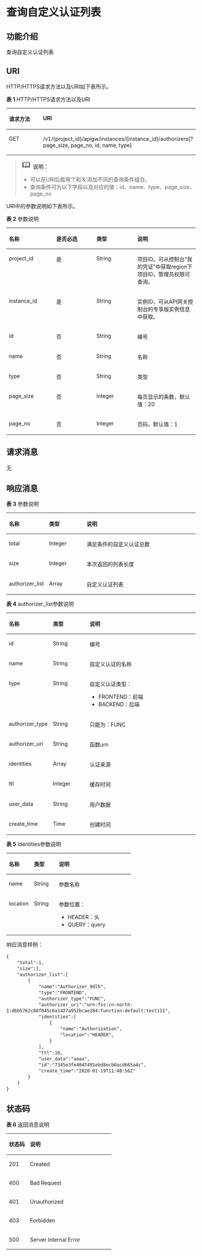 # 查询自定义认证列表<a name="apig-phapi-200220035"></a>

## 功能介绍<a name="section66524352"></a>

查询自定义认证列表

## URI<a name="section61848258"></a>

HTTP/HTTPS请求方法以及URI如下表所示。

**表 1**  HTTP/HTTPS请求方法以及URI

<a name="table27084002"></a>
<table><thead align="left"><tr id="row40355780"><th class="cellrowborder" valign="top" width="20%" id="mcps1.2.3.1.1"><p id="p47592766"><a name="p47592766"></a><a name="p47592766"></a>请求方法</p>
</th>
<th class="cellrowborder" valign="top" width="80%" id="mcps1.2.3.1.2"><p id="p29808828"><a name="p29808828"></a><a name="p29808828"></a>URI</p>
</th>
</tr>
</thead>
<tbody><tr id="row65704871"><td class="cellrowborder" valign="top" width="20%" headers="mcps1.2.3.1.1 "><p id="p20494310"><a name="p20494310"></a><a name="p20494310"></a>GET</p>
</td>
<td class="cellrowborder" valign="top" width="80%" headers="mcps1.2.3.1.2 "><p id="p49426402"><a name="p49426402"></a><a name="p49426402"></a><span id="ph9784185720470"><a name="ph9784185720470"></a><a name="ph9784185720470"></a>/v1/{project_id}/apigw/instances/{instance_id}</span>/authorizers[?page_size, page_no, id, name, type]</p>
</td>
</tr>
</tbody>
</table>

>![](public_sys-resources/icon-note.gif) **说明：**   
>-   可以在URI后面用‘?’和‘&’添加不同的查询条件组合。  
>-   查询条件可为以下字段以及对应的值：id、name、type、page\_size、page\_no  

URI中的参数说明如下表所示。

**表 2**  参数说明

<a name="table40608407"></a>
<table><thead align="left"><tr id="row2467029"><th class="cellrowborder" valign="top" width="25%" id="mcps1.2.5.1.1"><p id="p65611664"><a name="p65611664"></a><a name="p65611664"></a>名称</p>
</th>
<th class="cellrowborder" valign="top" width="21.17%" id="mcps1.2.5.1.2"><p id="p12944543"><a name="p12944543"></a><a name="p12944543"></a>是否必选</p>
</th>
<th class="cellrowborder" valign="top" width="21.64%" id="mcps1.2.5.1.3"><p id="p41875051"><a name="p41875051"></a><a name="p41875051"></a>类型</p>
</th>
<th class="cellrowborder" valign="top" width="32.190000000000005%" id="mcps1.2.5.1.4"><p id="p36435931"><a name="p36435931"></a><a name="p36435931"></a>说明</p>
</th>
</tr>
</thead>
<tbody><tr id="row750412813915"><td class="cellrowborder" valign="top" width="25%" headers="mcps1.2.5.1.1 "><p id="p55878963"><a name="p55878963"></a><a name="p55878963"></a>project_id</p>
</td>
<td class="cellrowborder" valign="top" width="21.17%" headers="mcps1.2.5.1.2 "><p id="p29902160"><a name="p29902160"></a><a name="p29902160"></a>是</p>
</td>
<td class="cellrowborder" valign="top" width="21.64%" headers="mcps1.2.5.1.3 "><p id="p6155914"><a name="p6155914"></a><a name="p6155914"></a>String</p>
</td>
<td class="cellrowborder" valign="top" width="32.190000000000005%" headers="mcps1.2.5.1.4 "><p id="p28867016"><a name="p28867016"></a><a name="p28867016"></a>项目ID。可从控制台“我的凭证”中获取region下项目ID，管理员权限可查询。</p>
</td>
</tr>
<tr id="row16825227095"><td class="cellrowborder" valign="top" width="25%" headers="mcps1.2.5.1.1 "><p id="p1780913159538"><a name="p1780913159538"></a><a name="p1780913159538"></a>instance_id</p>
</td>
<td class="cellrowborder" valign="top" width="21.17%" headers="mcps1.2.5.1.2 "><p id="p9809215115310"><a name="p9809215115310"></a><a name="p9809215115310"></a>是</p>
</td>
<td class="cellrowborder" valign="top" width="21.64%" headers="mcps1.2.5.1.3 "><p id="p1280914152538"><a name="p1280914152538"></a><a name="p1280914152538"></a>String</p>
</td>
<td class="cellrowborder" valign="top" width="32.190000000000005%" headers="mcps1.2.5.1.4 "><p id="p1880914157537"><a name="p1880914157537"></a><a name="p1880914157537"></a>实例ID，可从API网关控制台的专享版实例信息中获取。</p>
</td>
</tr>
<tr id="row65629271"><td class="cellrowborder" valign="top" width="25%" headers="mcps1.2.5.1.1 "><p id="p14370760"><a name="p14370760"></a><a name="p14370760"></a>id</p>
</td>
<td class="cellrowborder" valign="top" width="21.17%" headers="mcps1.2.5.1.2 "><p id="p23180950"><a name="p23180950"></a><a name="p23180950"></a>否</p>
</td>
<td class="cellrowborder" valign="top" width="21.64%" headers="mcps1.2.5.1.3 "><p id="p65717672"><a name="p65717672"></a><a name="p65717672"></a>String</p>
</td>
<td class="cellrowborder" valign="top" width="32.190000000000005%" headers="mcps1.2.5.1.4 "><p id="p21531239"><a name="p21531239"></a><a name="p21531239"></a>编号</p>
</td>
</tr>
<tr id="row59563426"><td class="cellrowborder" valign="top" width="25%" headers="mcps1.2.5.1.1 "><p id="p59908239"><a name="p59908239"></a><a name="p59908239"></a>name</p>
</td>
<td class="cellrowborder" valign="top" width="21.17%" headers="mcps1.2.5.1.2 "><p id="p20729180"><a name="p20729180"></a><a name="p20729180"></a>否</p>
</td>
<td class="cellrowborder" valign="top" width="21.64%" headers="mcps1.2.5.1.3 "><p id="p1342001"><a name="p1342001"></a><a name="p1342001"></a>String</p>
</td>
<td class="cellrowborder" valign="top" width="32.190000000000005%" headers="mcps1.2.5.1.4 "><p id="p41593271"><a name="p41593271"></a><a name="p41593271"></a>名称</p>
</td>
</tr>
<tr id="row1950610612123"><td class="cellrowborder" valign="top" width="25%" headers="mcps1.2.5.1.1 "><p id="p5507865123"><a name="p5507865123"></a><a name="p5507865123"></a>type</p>
</td>
<td class="cellrowborder" valign="top" width="21.17%" headers="mcps1.2.5.1.2 "><p id="p1657343911316"><a name="p1657343911316"></a><a name="p1657343911316"></a>否</p>
</td>
<td class="cellrowborder" valign="top" width="21.64%" headers="mcps1.2.5.1.3 "><p id="p272194191318"><a name="p272194191318"></a><a name="p272194191318"></a>String</p>
</td>
<td class="cellrowborder" valign="top" width="32.190000000000005%" headers="mcps1.2.5.1.4 "><p id="p8507116201218"><a name="p8507116201218"></a><a name="p8507116201218"></a>类型</p>
</td>
</tr>
<tr id="row8058788"><td class="cellrowborder" valign="top" width="25%" headers="mcps1.2.5.1.1 "><p id="p48782101"><a name="p48782101"></a><a name="p48782101"></a>page_size</p>
</td>
<td class="cellrowborder" valign="top" width="21.17%" headers="mcps1.2.5.1.2 "><p id="p59036110"><a name="p59036110"></a><a name="p59036110"></a>否</p>
</td>
<td class="cellrowborder" valign="top" width="21.64%" headers="mcps1.2.5.1.3 "><p id="p17195640"><a name="p17195640"></a><a name="p17195640"></a>Integer</p>
</td>
<td class="cellrowborder" valign="top" width="32.190000000000005%" headers="mcps1.2.5.1.4 "><p id="p50669627"><a name="p50669627"></a><a name="p50669627"></a>每页显示的条数，默认值：20</p>
</td>
</tr>
<tr id="row53373461"><td class="cellrowborder" valign="top" width="25%" headers="mcps1.2.5.1.1 "><p id="p28283055"><a name="p28283055"></a><a name="p28283055"></a>page_no</p>
</td>
<td class="cellrowborder" valign="top" width="21.17%" headers="mcps1.2.5.1.2 "><p id="p9226101"><a name="p9226101"></a><a name="p9226101"></a>否</p>
</td>
<td class="cellrowborder" valign="top" width="21.64%" headers="mcps1.2.5.1.3 "><p id="p9116753"><a name="p9116753"></a><a name="p9116753"></a>Integer</p>
</td>
<td class="cellrowborder" valign="top" width="32.190000000000005%" headers="mcps1.2.5.1.4 "><p id="p259496"><a name="p259496"></a><a name="p259496"></a>页码，默认值：1</p>
</td>
</tr>
</tbody>
</table>

## 请求消息<a name="section19763417"></a>

无

## 响应消息<a name="section57332943"></a>

**表 3**  参数说明

<a name="table37289116"></a>
<table><thead align="left"><tr id="row8457713"><th class="cellrowborder" valign="top" width="20%" id="mcps1.2.4.1.1"><p id="p13986137"><a name="p13986137"></a><a name="p13986137"></a>名称</p>
</th>
<th class="cellrowborder" valign="top" width="20%" id="mcps1.2.4.1.2"><p id="p59135289"><a name="p59135289"></a><a name="p59135289"></a>类型</p>
</th>
<th class="cellrowborder" valign="top" width="60%" id="mcps1.2.4.1.3"><p id="p25229114"><a name="p25229114"></a><a name="p25229114"></a>说明</p>
</th>
</tr>
</thead>
<tbody><tr id="row30292355"><td class="cellrowborder" valign="top" width="20%" headers="mcps1.2.4.1.1 "><p id="p37761725"><a name="p37761725"></a><a name="p37761725"></a>total</p>
</td>
<td class="cellrowborder" valign="top" width="20%" headers="mcps1.2.4.1.2 "><p id="p38800912"><a name="p38800912"></a><a name="p38800912"></a>Integer</p>
</td>
<td class="cellrowborder" valign="top" width="60%" headers="mcps1.2.4.1.3 "><p id="p9238141511415"><a name="p9238141511415"></a><a name="p9238141511415"></a>满足条件的自定义认证总数</p>
</td>
</tr>
<tr id="row33033276"><td class="cellrowborder" valign="top" width="20%" headers="mcps1.2.4.1.1 "><p id="p58449682"><a name="p58449682"></a><a name="p58449682"></a>size</p>
</td>
<td class="cellrowborder" valign="top" width="20%" headers="mcps1.2.4.1.2 "><p id="p36803838"><a name="p36803838"></a><a name="p36803838"></a>Integer</p>
</td>
<td class="cellrowborder" valign="top" width="60%" headers="mcps1.2.4.1.3 "><p id="p28320869"><a name="p28320869"></a><a name="p28320869"></a>本次返回的列表长度</p>
</td>
</tr>
<tr id="row53561235"><td class="cellrowborder" valign="top" width="20%" headers="mcps1.2.4.1.1 "><p id="p43492801"><a name="p43492801"></a><a name="p43492801"></a>authorizer_list</p>
</td>
<td class="cellrowborder" valign="top" width="20%" headers="mcps1.2.4.1.2 "><p id="p33255967"><a name="p33255967"></a><a name="p33255967"></a>Array</p>
</td>
<td class="cellrowborder" valign="top" width="60%" headers="mcps1.2.4.1.3 "><p id="p9378773"><a name="p9378773"></a><a name="p9378773"></a>自定义认证列表</p>
</td>
</tr>
</tbody>
</table>

**表 4**  authorizer\_list参数说明

<a name="table2803298"></a>
<table><thead align="left"><tr id="row9258659"><th class="cellrowborder" valign="top" width="20.02%" id="mcps1.2.4.1.1"><p id="p11753897"><a name="p11753897"></a><a name="p11753897"></a>名称</p>
</th>
<th class="cellrowborder" valign="top" width="19.98%" id="mcps1.2.4.1.2"><p id="p12541637"><a name="p12541637"></a><a name="p12541637"></a>类型</p>
</th>
<th class="cellrowborder" valign="top" width="60%" id="mcps1.2.4.1.3"><p id="p9239644"><a name="p9239644"></a><a name="p9239644"></a>说明</p>
</th>
</tr>
</thead>
<tbody><tr id="row10213720"><td class="cellrowborder" valign="top" width="20.02%" headers="mcps1.2.4.1.1 "><p id="p22005025"><a name="p22005025"></a><a name="p22005025"></a>id</p>
</td>
<td class="cellrowborder" valign="top" width="19.98%" headers="mcps1.2.4.1.2 "><p id="p37576606"><a name="p37576606"></a><a name="p37576606"></a>String</p>
</td>
<td class="cellrowborder" valign="top" width="60%" headers="mcps1.2.4.1.3 "><p id="p23806264"><a name="p23806264"></a><a name="p23806264"></a>编号</p>
</td>
</tr>
<tr id="row12929787"><td class="cellrowborder" valign="top" width="20.02%" headers="mcps1.2.4.1.1 "><p id="p40679818"><a name="p40679818"></a><a name="p40679818"></a>name</p>
</td>
<td class="cellrowborder" valign="top" width="19.98%" headers="mcps1.2.4.1.2 "><p id="p6730986"><a name="p6730986"></a><a name="p6730986"></a>String</p>
</td>
<td class="cellrowborder" valign="top" width="60%" headers="mcps1.2.4.1.3 "><p id="p4183116625"><a name="p4183116625"></a><a name="p4183116625"></a>自定义认证的名称</p>
</td>
</tr>
<tr id="row7942236"><td class="cellrowborder" valign="top" width="20.02%" headers="mcps1.2.4.1.1 "><p id="p078091916016"><a name="p078091916016"></a><a name="p078091916016"></a>type</p>
</td>
<td class="cellrowborder" valign="top" width="19.98%" headers="mcps1.2.4.1.2 "><p id="p43191612927"><a name="p43191612927"></a><a name="p43191612927"></a></p>
<p id="p1131817121824"><a name="p1131817121824"></a><a name="p1131817121824"></a>String</p>
</td>
<td class="cellrowborder" valign="top" width="60%" headers="mcps1.2.4.1.3 "><p id="p174157561811"><a name="p174157561811"></a><a name="p174157561811"></a>自定义认证类型：</p>
<a name="ul04151356316"></a><a name="ul04151356316"></a><ul id="ul04151356316"><li>FRONTEND：前端</li><li>BACKEND：后端</li></ul>
</td>
</tr>
<tr id="row26358777"><td class="cellrowborder" valign="top" width="20.02%" headers="mcps1.2.4.1.1 "><p id="p14730142317016"><a name="p14730142317016"></a><a name="p14730142317016"></a>authorizer_type</p>
</td>
<td class="cellrowborder" valign="top" width="19.98%" headers="mcps1.2.4.1.2 "><p id="p398200"><a name="p398200"></a><a name="p398200"></a>String</p>
</td>
<td class="cellrowborder" valign="top" width="60%" headers="mcps1.2.4.1.3 "><p id="p10821651114"><a name="p10821651114"></a><a name="p10821651114"></a>只能为：FUNC</p>
</td>
</tr>
<tr id="row21852379"><td class="cellrowborder" valign="top" width="20.02%" headers="mcps1.2.4.1.1 "><p id="p1530418271701"><a name="p1530418271701"></a><a name="p1530418271701"></a>authorizer_uri</p>
</td>
<td class="cellrowborder" valign="top" width="19.98%" headers="mcps1.2.4.1.2 "><p id="p36223141827"><a name="p36223141827"></a><a name="p36223141827"></a>String</p>
</td>
<td class="cellrowborder" valign="top" width="60%" headers="mcps1.2.4.1.3 "><p id="p13462546519"><a name="p13462546519"></a><a name="p13462546519"></a>函数urn</p>
</td>
</tr>
<tr id="row17074768"><td class="cellrowborder" valign="top" width="20.02%" headers="mcps1.2.4.1.1 "><p id="p1404467010"><a name="p1404467010"></a><a name="p1404467010"></a>identities</p>
</td>
<td class="cellrowborder" valign="top" width="19.98%" headers="mcps1.2.4.1.2 "><p id="p1289301726"><a name="p1289301726"></a><a name="p1289301726"></a>Array</p>
</td>
<td class="cellrowborder" valign="top" width="60%" headers="mcps1.2.4.1.3 "><p id="p3687421212"><a name="p3687421212"></a><a name="p3687421212"></a>认证来源</p>
</td>
</tr>
<tr id="row23864751"><td class="cellrowborder" valign="top" width="20.02%" headers="mcps1.2.4.1.1 "><p id="p176566481901"><a name="p176566481901"></a><a name="p176566481901"></a>ttl</p>
</td>
<td class="cellrowborder" valign="top" width="19.98%" headers="mcps1.2.4.1.2 "><p id="p2566123613220"><a name="p2566123613220"></a><a name="p2566123613220"></a>Integer</p>
</td>
<td class="cellrowborder" valign="top" width="60%" headers="mcps1.2.4.1.3 "><p id="p11732173710119"><a name="p11732173710119"></a><a name="p11732173710119"></a>缓存时间</p>
</td>
</tr>
<tr id="row19473624"><td class="cellrowborder" valign="top" width="20.02%" headers="mcps1.2.4.1.1 "><p id="p13273951706"><a name="p13273951706"></a><a name="p13273951706"></a>user_data</p>
</td>
<td class="cellrowborder" valign="top" width="19.98%" headers="mcps1.2.4.1.2 "><p id="p2062812416220"><a name="p2062812416220"></a><a name="p2062812416220"></a>String</p>
</td>
<td class="cellrowborder" valign="top" width="60%" headers="mcps1.2.4.1.3 "><p id="p112028271314"><a name="p112028271314"></a><a name="p112028271314"></a>用户数据</p>
</td>
</tr>
<tr id="row168471214124017"><td class="cellrowborder" valign="top" width="20.02%" headers="mcps1.2.4.1.1 "><p id="p19764828113"><a name="p19764828113"></a><a name="p19764828113"></a>create_time</p>
</td>
<td class="cellrowborder" valign="top" width="19.98%" headers="mcps1.2.4.1.2 "><p id="p64189201"><a name="p64189201"></a><a name="p64189201"></a>Time</p>
</td>
<td class="cellrowborder" valign="top" width="60%" headers="mcps1.2.4.1.3 "><p id="p31942831"><a name="p31942831"></a><a name="p31942831"></a>创建时间</p>
</td>
</tr>
</tbody>
</table>

**表 5**  identities参数说明

<a name="table19554526582"></a>
<table><thead align="left"><tr id="row65535215818"><th class="cellrowborder" valign="top" width="20.02%" id="mcps1.2.4.1.1"><p id="p1555145245815"><a name="p1555145245815"></a><a name="p1555145245815"></a>名称</p>
</th>
<th class="cellrowborder" valign="top" width="19.98%" id="mcps1.2.4.1.2"><p id="p135555214586"><a name="p135555214586"></a><a name="p135555214586"></a>类型</p>
</th>
<th class="cellrowborder" valign="top" width="60%" id="mcps1.2.4.1.3"><p id="p135535214586"><a name="p135535214586"></a><a name="p135535214586"></a>说明</p>
</th>
</tr>
</thead>
<tbody><tr id="row25525218586"><td class="cellrowborder" valign="top" width="20.02%" headers="mcps1.2.4.1.1 "><p id="p146251519115919"><a name="p146251519115919"></a><a name="p146251519115919"></a>name</p>
</td>
<td class="cellrowborder" valign="top" width="19.98%" headers="mcps1.2.4.1.2 "><p id="p165525265811"><a name="p165525265811"></a><a name="p165525265811"></a>String</p>
</td>
<td class="cellrowborder" valign="top" width="60%" headers="mcps1.2.4.1.3 "><p id="p1097423515913"><a name="p1097423515913"></a><a name="p1097423515913"></a>参数名称</p>
</td>
</tr>
<tr id="row125565225812"><td class="cellrowborder" valign="top" width="20.02%" headers="mcps1.2.4.1.1 "><p id="p10536132655914"><a name="p10536132655914"></a><a name="p10536132655914"></a>location</p>
</td>
<td class="cellrowborder" valign="top" width="19.98%" headers="mcps1.2.4.1.2 "><p id="p655452205813"><a name="p655452205813"></a><a name="p655452205813"></a>String</p>
</td>
<td class="cellrowborder" valign="top" width="60%" headers="mcps1.2.4.1.3 "><p id="p692424514593"><a name="p692424514593"></a><a name="p692424514593"></a>参数位置：</p>
<a name="ul5924194585913"></a><a name="ul5924194585913"></a><ul id="ul5924194585913"><li>HEADER：头</li><li>QUERY：query</li></ul>
</td>
</tr>
</tbody>
</table>

响应消息样例：

```
{
    "total":1,
    "size":1,
    "authorizer_list":[
        {
            "name":"Authorizer_9dlh",
            "type":"FRONTEND",
            "authorizer_type":"FUNC",
            "authorizer_uri":"urn:fss:cn-north-1:dbb5762c88f045c6a1427a952bcae284:function:default:test111",
            "identities":[
                {
                    "name":"Authorization",
                    "location":"HEADER",
                }
            ],
            "ttl":10,
            "user_data":"aaaa",
            "id":"7345e3fe4047491ebd8ecb0acd665a4c",
            "create_time":"2020-01-19T11:48:56Z"
        }
    ]
}
```

## 状态码<a name="section43653029"></a>

**表 6**  返回消息说明

<a name="table61067539"></a>
<table><thead align="left"><tr id="row16541512"><th class="cellrowborder" valign="top" width="20%" id="mcps1.2.3.1.1"><p id="p64794090"><a name="p64794090"></a><a name="p64794090"></a>状态码</p>
</th>
<th class="cellrowborder" valign="top" width="80%" id="mcps1.2.3.1.2"><p id="p13829924"><a name="p13829924"></a><a name="p13829924"></a>说明</p>
</th>
</tr>
</thead>
<tbody><tr id="row46482079"><td class="cellrowborder" valign="top" width="20%" headers="mcps1.2.3.1.1 "><p id="p6952067"><a name="p6952067"></a><a name="p6952067"></a>201</p>
</td>
<td class="cellrowborder" valign="top" width="80%" headers="mcps1.2.3.1.2 "><p id="p73578115452"><a name="p73578115452"></a><a name="p73578115452"></a>Created</p>
</td>
</tr>
<tr id="row34892078"><td class="cellrowborder" valign="top" width="20%" headers="mcps1.2.3.1.1 "><p id="p7686078"><a name="p7686078"></a><a name="p7686078"></a>400</p>
</td>
<td class="cellrowborder" valign="top" width="80%" headers="mcps1.2.3.1.2 "><p id="p48128109554"><a name="p48128109554"></a><a name="p48128109554"></a>Bad Request</p>
</td>
</tr>
<tr id="row33115333"><td class="cellrowborder" valign="top" width="20%" headers="mcps1.2.3.1.1 "><p id="p65096331"><a name="p65096331"></a><a name="p65096331"></a>401</p>
</td>
<td class="cellrowborder" valign="top" width="80%" headers="mcps1.2.3.1.2 "><p id="p9203142078"><a name="p9203142078"></a><a name="p9203142078"></a>Unauthorized</p>
</td>
</tr>
<tr id="row9258873"><td class="cellrowborder" valign="top" width="20%" headers="mcps1.2.3.1.1 "><p id="p11771280"><a name="p11771280"></a><a name="p11771280"></a>403</p>
</td>
<td class="cellrowborder" valign="top" width="80%" headers="mcps1.2.3.1.2 "><p id="p13949586"><a name="p13949586"></a><a name="p13949586"></a>Forbidden</p>
</td>
</tr>
<tr id="row58437416"><td class="cellrowborder" valign="top" width="20%" headers="mcps1.2.3.1.1 "><p id="p35810232"><a name="p35810232"></a><a name="p35810232"></a>500</p>
</td>
<td class="cellrowborder" valign="top" width="80%" headers="mcps1.2.3.1.2 "><p id="p14947689"><a name="p14947689"></a><a name="p14947689"></a>Server Internal Error</p>
</td>
</tr>
</tbody>
</table>

